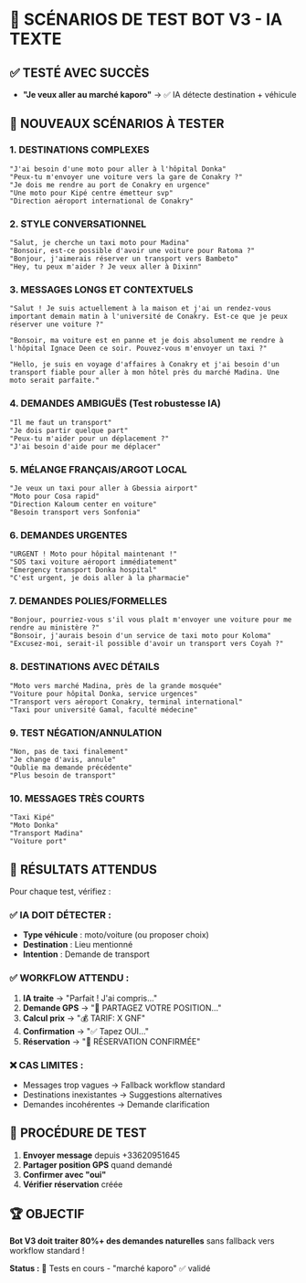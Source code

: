 # 🧪 SCÉNARIOS DE TEST BOT V3 - IA TEXTE

## ✅ TESTÉ AVEC SUCCÈS
- **"Je veux aller au marché kaporo"** → ✅ IA détecte destination + véhicule

## 🎯 NOUVEAUX SCÉNARIOS À TESTER

### **1. DESTINATIONS COMPLEXES**
```
"J'ai besoin d'une moto pour aller à l'hôpital Donka"
"Peux-tu m'envoyer une voiture vers la gare de Conakry ?"
"Je dois me rendre au port de Conakry en urgence"
"Une moto pour Kipé centre émetteur svp"
"Direction aéroport international de Conakry"
```

### **2. STYLE CONVERSATIONNEL**
```
"Salut, je cherche un taxi moto pour Madina"
"Bonsoir, est-ce possible d'avoir une voiture pour Ratoma ?"
"Bonjour, j'aimerais réserver un transport vers Bambeto"
"Hey, tu peux m'aider ? Je veux aller à Dixinn"
```

### **3. MESSAGES LONGS ET CONTEXTUELS**
```
"Salut ! Je suis actuellement à la maison et j'ai un rendez-vous important demain matin à l'université de Conakry. Est-ce que je peux réserver une voiture ?"

"Bonsoir, ma voiture est en panne et je dois absolument me rendre à l'hôpital Ignace Deen ce soir. Pouvez-vous m'envoyer un taxi ?"

"Hello, je suis en voyage d'affaires à Conakry et j'ai besoin d'un transport fiable pour aller à mon hôtel près du marché Madina. Une moto serait parfaite."
```

### **4. DEMANDES AMBIGUËS (Test robustesse IA)**
```
"Il me faut un transport"
"Je dois partir quelque part"
"Peux-tu m'aider pour un déplacement ?"
"J'ai besoin d'aide pour me déplacer"
```

### **5. MÉLANGE FRANÇAIS/ARGOT LOCAL**
```
"Je veux un taxi pour aller à Gbessia airport"
"Moto pour Cosa rapid"
"Direction Kaloum center en voiture"
"Besoin transport vers Sonfonia"
```

### **6. DEMANDES URGENTES**
```
"URGENT ! Moto pour hôpital maintenant !"
"SOS taxi voiture aéroport immédiatement"
"Emergency transport Donka hospital"
"C'est urgent, je dois aller à la pharmacie"
```

### **7. DEMANDES POLIES/FORMELLES**
```
"Bonjour, pourriez-vous s'il vous plaît m'envoyer une voiture pour me rendre au ministère ?"
"Bonsoir, j'aurais besoin d'un service de taxi moto pour Koloma"
"Excusez-moi, serait-il possible d'avoir un transport vers Coyah ?"
```

### **8. DESTINATIONS AVEC DÉTAILS**
```
"Moto vers marché Madina, près de la grande mosquée"
"Voiture pour hôpital Donka, service urgences"
"Transport vers aéroport Conakry, terminal international"
"Taxi pour université Gamal, faculté médecine"
```

### **9. TEST NÉGATION/ANNULATION**
```
"Non, pas de taxi finalement"
"Je change d'avis, annule"
"Oublie ma demande précédente"
"Plus besoin de transport"
```

### **10. MESSAGES TRÈS COURTS**
```
"Taxi Kipé"
"Moto Donka"
"Transport Madina"
"Voiture port"
```

## 🎯 RÉSULTATS ATTENDUS

Pour chaque test, vérifiez :

### **✅ IA DOIT DÉTECTER :**
- **Type véhicule** : moto/voiture (ou proposer choix)
- **Destination** : Lieu mentionné
- **Intention** : Demande de transport

### **✅ WORKFLOW ATTENDU :**
1. **IA traite** → "Parfait ! J'ai compris..."
2. **Demande GPS** → "📍 PARTAGEZ VOTRE POSITION..."  
3. **Calcul prix** → "💰 TARIF: X GNF"
4. **Confirmation** → "✅ Tapez OUI..."
5. **Réservation** → "🚖 RÉSERVATION CONFIRMÉE"

### **❌ CAS LIMITES :**
- Messages trop vagues → Fallback workflow standard
- Destinations inexistantes → Suggestions alternatives
- Demandes incohérentes → Demande clarification

## 🧪 PROCÉDURE DE TEST

1. **Envoyer message** depuis +33620951645
2. **Partager position GPS** quand demandé
3. **Confirmer avec "oui"**
4. **Vérifier réservation** créée

## 🏆 OBJECTIF

**Bot V3 doit traiter 80%+ des demandes naturelles** sans fallback vers workflow standard !

**Status :** 🧪 Tests en cours - "marché kaporo" ✅ validé